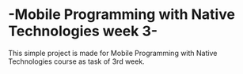 # -Mobile Programming with Native Technologies week 3-

This simple project is made for Mobile Programming with Native Technologies course as task of 3rd week.
